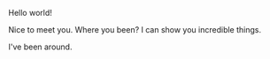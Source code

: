 Hello world!

Nice to meet you. Where you been? I can show you incredible things.

I've been around.
